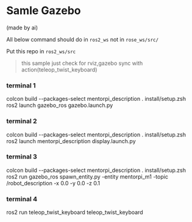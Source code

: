 ﻿# Samle Gazebo 
(made by ai)

All below command should do in `ros2_ws` not in `rose_ws/src/`

Put this repo in `ros2_ws/src` 

> this sample just check for rviz,gazebo sync with action(teleop_twist_keyboard)

### terminal 1
  colcon build --packages-select mentorpi_description
  . install/setup.zsh
  ros2 launch gazebo_ros gazebo.launch.py

### terminal 2
  colcon build --packages-select mentorpi_description
  . install/setup.zsh
  ros2 launch mentorpi_description display.launch.py

### terminal 3
  colcon build --packages-select mentorpi_description
  . install/setup.zsh
  ros2 run gazebo_ros spawn_entity.py -entity mentorpi_m1 -topic /robot_description -x 0.0 -y 0.0 -z 0.1

### terminal 4
  ros2 run teleop_twist_keyboard teleop_twist_keyboard